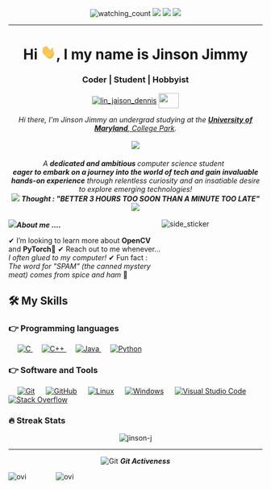 <p align="center">
	<img src="https://komarev.com/ghpvc/?username=jinson-j&color=brightgreen" alt="watching_count" />
	<img src="https://img.shields.io/badge/Age-18-blue" />
	<img src="https://img.shields.io/badge/Lives-Chester Springs-success" />
	<img src="https://img.shields.io/badge/Main Focus-Machine Learning @ UMD-red" />
</p>
<hr>
<h1 align="center">Hi <img src="https://raw.githubusercontent.com/ABSphreak/ABSphreak/master/gifs/Hi.gif" width="30px">, I my name is Jinson Jimmy </h1> 
	<h3 align="center">Coder | Student | Hobbyist</h3>
		<p align="center">
			<a href="https://www.linkedin.com/in/jinsonjimmy/" target="blank"><img align="center" src="https://cdn-icons-png.flaticon.com/512/174/174857.png" alt="lin_jaison_dennis" height="30" width="40" /></a>  
			<a href = "mailto: jinson.jimmy05@gmail.com"><img align="center" src="https://seeklogo.com/images/G/gmail-new-2020-logo-32DBE11BB4-seeklogo.com.png" height="30" width="40" /></a>
		</p>

<p align="center">
	<em>
	    Hi there, I'm Jinson Jimmy an undergrad studying at the <a href="https://www.cs.umd.edu/" target="_blank"> <b>University of Maryland</b>, College Park</a>. <br><br>
	    <img src="https://media1.tenor.com/m/DimzPZMypFcAAAAd/laptop.gif" width="100px"> <br>
	    <br>
	    A <b>dedicated and ambitious </b> computer science student &nbsp;
	    <br>
	    <b>eager to embark on a journey into the world of tech and gain invaluable hands-on experience</b>
	    through relentless curiosity and an insatiable desire to explore emerging technologies!
	</em> 
	<br>
	<img src="https://media.tenor.com/bWUeVRqW9-IAAAAi/fast-cat-cat-excited.gif" width="50" /> 
	<b><i align="center">Thought : "BETTER 3 HOURS TOO SOON THAN A MINUTE TOO LATE"</i></b> 
	<img src="https://media.tenor.com/bWUeVRqW9-IAAAAi/fast-cat-cat-excited.gif" width="50" />
</p>

<img align="right" width=200px height=200px alt="side_sticker" src="https://media.giphy.com/media/TEnXkcsHrP4YedChhA/giphy.gif" />

<img src="https://media.giphy.com/media/iY8CRBdQXODJSCERIr/giphy.gif" width="30px">***About me ....***

✔ I’m looking to learn more about **OpenCV** and **PyTorch**🥰
✔ Reach out to me whenever... *I often glued to my computer!*
✔ Fun fact : *The word for "SPAM" (the canned mystery meat) comes from spice and ham* 🐷

## 🛠️ My Skills

### 👉 Programming languages

<p align="left"> 
  &emsp;
	<a href="">
	    <img alt="C" src="https://img.shields.io/badge/-C-%23F05032?style=flat-square&logo=c&logoColor=%23ffffff"/>
	</a>
  &emsp;
	<a href="">
	    <img alt="C++" src="http://img.shields.io/badge/-C++-A8B9CC?style=flat-square&logo=c++&logoColor=ffffff"/>
	</a>
  &emsp;
	<a href="">
	    <img alt="Java" src="https://img.shields.io/badge/-Java-61DAFB?style=flat-square&logo=java&logoColor=ffffff"/>
	</a>
  &emsp;
	<a href="">
	    <img alt="Python" src="https://img.shields.io/badge/-Python-yellow"/>
	</a>
</p>

### 👉 Software and Tools
 
<p>
&emsp;
	<a href="#"><img alt="Git" src="https://img.shields.io/badge/Git%20-%23F05033.svg?logo=git&logoColor=white"></a>
 &emsp;
	<a href="#"><img alt="GitHub" src="https://img.shields.io/badge/-GitHub-181717?style=flat-square&logo=github"></a>
  &emsp;
	<a href="#"><img alt="Linux" src="https://img.shields.io/badge/Linux-FCC624?style=flat&logo=linux&logoColor=black"></a>
 &emsp;
	<a href="#"><img alt="Windows" src="http://img.shields.io/badge/-Windows-0078D6?style=flat-square&logo=windows&logoColor=ffffff"></a>
  &emsp;
	<a href="#"><img alt="Visual Studio Code" src="https://img.shields.io/badge/Visual%20Studio%20Code-0078d7.svg?logo=visual-studio-code&logoColor=white"></a>
  &emsp;
	<a href="#"><img alt="Stack Overflow" src="https://img.shields.io/badge/-Stack%20Overflow-FE7A16?logo=stack-overflow&logoColor=white"></a>
  &emsp;
</p>


### 🔥 Streak Stats
<p align="center"><img src="https://github-readme-streak-stats.herokuapp.com/?user=jinson-j&theme=radical" alt="jinson-j"  /></p>

<hr>
<p align="center">
 <img src="https://media.giphy.com/media/W5eoZHPpUx9sapR0eu/giphy.gif" width="30px" alt="Git"/>&nbsp;<i><b>Git Activeness</b></i></p>
 
<p><img align="left" src="https://github-readme-stats.vercel.app/api/top-langs?username=jinson-j&show_icons=true&locale=en&layout=compact&theme=radical" alt="ovi" /></p>
<p>&nbsp;<img align="right" src="https://github-readme-stats.vercel.app/api?username=jinson-j&show_icons=true&locale=en&theme=radical" alt="ovi" width="410" /></p>
<br>
